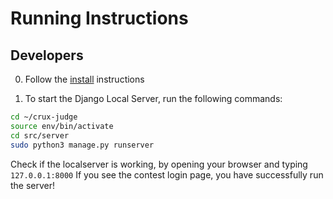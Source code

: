 # Running Instructions

## Developers

0. Follow the [install](install.md) instructions

1. To start the Django Local Server, run the following commands:

```bash
cd ~/crux-judge
source env/bin/activate
cd src/server
sudo python3 manage.py runserver
```

Check if the localserver is working, by opening your browser and typing `127.0.0.1:8000`
If you see the contest login page, you have successfully run the server!
